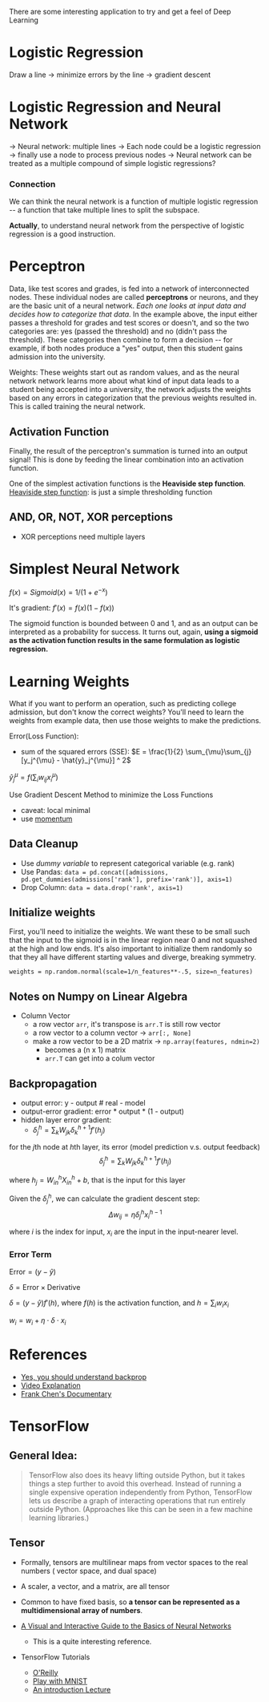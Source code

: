 There are some interesting application to try and get a feel of Deep Learning

# Logistic Regression

Draw a line -> minimize errors by the line -> gradient descent

# Logistic Regression and Neural Network 
-> Neural network: multiple lines
-> Each node could be a logistic regression -> finally use a node to process previous nodes
-> Neural network can be treated as a multiple compound of simple logistic regressions?

### Connection

We can think the neural network is a function of multiple logistic regression -- a function that take multiple lines to split the subspace.

**Actually**, to understand neural network from the perspective of logistic regression is a good instruction.

# Perceptron

Data, like test scores and grades, is fed into a network of interconnected nodes. These individual nodes are called **perceptrons** or neurons, and they are the basic unit of a neural network. *Each one looks at input data and decides how to categorize that data*. In the example above, the input either passes a threshold for grades and test scores or doesn't, and so the two categories are: yes (passed the threshold) and no (didn't pass the threshold). These categories then combine to form a decision -- for example, if both nodes produce a "yes" output, then this student gains admission into the university.

Weights: These weights start out as random values, and as the neural network network learns more about what kind of input data leads to a student being accepted into a university, the network adjusts the weights based on any errors in categorization that the previous weights resulted in. This is called training the neural network.

## Activation Function

Finally, the result of the perceptron's summation is turned into an output signal! This is done by feeding the linear combination into an activation function.

One of the simplest activation functions is the **Heaviside step function**. [Heaviside step function](https://en.wikipedia.org/wiki/Heaviside_step_function): is just a simple thresholding function

## AND, OR, NOT, XOR perceptions 

- XOR perceptions need multiple layers

# Simplest Neural Network

$f(x) = Sigmoid(x) = 1/(1 + e^{-x})$

It's gradient: $f'(x) = f(x)(1 - f(x))$

The sigmoid function is bounded between 0 and 1, and as an output can be interpreted as a probability for success. It turns out, again, **using a sigmoid as the activation function results in the same formulation as logistic regression.**

# Learning Weights

What if you want to perform an operation, such as predicting college admission, but don't know the correct weights? You'll need to learn the weights from example data, then use those weights to make the predictions.

Error(Loss Function): 

- sum of the squared errors (SSE): $E = \frac{1}{2} \sum_{\mu}\sum_{j} [y_j^{\mu} - \hat{y}_j^{\mu}] ^ 2$

$\hat{y}_j^{\mu} = f( \sum_i w_{ij}x_i^{\mu})$

Use Gradient Descent Method to minimize the Loss Functions

- caveat: local minimal
- use [momentum](http://sebastianruder.com/optimizing-gradient-descent/index.html#momentum)

## Data Cleanup
- Use *dummy variable* to represent categorical variable (e.g. rank)
- Use Pandas: `data = pd.concat([admissions, pd.get_dummies(admissions['rank'], prefix='rank')], axis=1)`
- Drop Column: `data = data.drop('rank', axis=1)`

## Initialize weights

First, you'll need to initialize the weights. We want these to be small such that the input to the sigmoid is in the linear region near 0 and not squashed at the high and low ends. It's also important to initialize them randomly so that they all have different starting values and diverge, breaking symmetry.

`weights = np.random.normal(scale=1/n_features**-.5, size=n_features)`

## Notes on Numpy on Linear Algebra

- Column Vector
	- a row vector `arr`, it's transpose is `arr.T` is still row vector
	- a row vector to a column vector -> `arr[:, None]`
	- make a row vector to be a 2D matrix -> `np.array(features, ndmin=2)` 
		- becomes a (n x 1) matrix
		- `arr.T` can get into a colum vector

## Backpropagation

- output error: y - output # real - model 
- output-error gradient: error * output * (1 - output)
- hidden layer error gradient:
	- $\delta_{j}^{h} = \sum_k W_{jk}\delta_{k}^{h+1}f'(h_j)$


for the $j$th node at $h$th layer, its error (model prediction v.s. output feedback) 
$$\delta_{j}^{h} = \sum_k W_{jk}\delta_{k}^{h+1}f'(h_j)$$

where $h_j = W_{in}^{h}X_{in}^{h} + b$, that is the input for this layer

Given the $\delta_{j}^{h}$, we can calculate the gradient descent step:
$$\Delta w_{ij} = \eta \delta_j^h x_i^{h - 1}$$

where $i$ is the index for input, $x_i$ are the input in the input-nearer level.

### Error Term

$\text{Error} = (y - \hat{y})$

$\delta = \text{Error} \times \text{Derivative}$

$\delta = (y - \hat{y}) f'(h)$, where $f(h)$ is the activation function, and $h = \sum_i w_ix_i$

$w_i = w_i + \eta \cdot \delta \cdot x_i$

# References

- [Yes, you should understand backprop](https://medium.com/@karpathy/yes-you-should-understand-backprop-e2f06eab496b#.mzs7qtz1b)
- [Video Explanation](https://www.youtube.com/watch?v=59Hbtz7XgjM)
- [Frank Chen's Documentary](https://vimeo.com/170189199)

# TensorFlow

## General Idea:

>TensorFlow also does its heavy lifting outside Python, but it takes things a step further to avoid this overhead. Instead of running a single expensive operation independently from Python, TensorFlow lets us describe a graph of interacting operations that run entirely outside Python. (Approaches like this can be seen in a few machine learning libraries.)

## Tensor

- Formally, tensors are multilinear maps from vector spaces to the real numbers ( vector space, and dual space) 
- A scaler, a vector, and a matrix, are all tensor
- Common to have fixed basis, so **a tensor can be represented as a multidimensional array of numbers**.

- [A Visual and Interactive Guide to the Basics of Neural Networks](https://jalammar.github.io/visual-interactive-guide-basics-neural-networks/)
	- This is a quite interesting reference.
- TensorFlow Tutorials
	- [O'Reilly](https://www.oreilly.com/learning/hello-tensorflow)
	- [Play with MNIST](https://www.tensorflow.org/tutorials/mnist/beginners/)
	- [An introduction Lecture](https://cs224d.stanford.edu/lectures/CS224d-Lecture7.pdf)